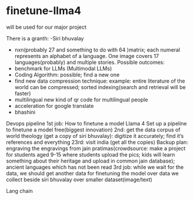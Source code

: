 # finetune-llma4
will be used for our major project

There is a granth: 
-Siri bhuvalay
- nxn(probably 27 and something to do with 64 )matrix; each numeral represents an alphabet of a language. One image covers 17 languages(probably) and multiple stories.
Possible outcomes:
- benchmark for LLMs (Multimodal LLMs)
- Coding Algorithm: possible; find a new one
- find new data compression technique: example: entire literature of the world can be compressed; sorted indexing(search and retrieval will be faster)
- multilingual new kind of qr code for multilingual people
- acceleration for google translate 
- bhashini

Devops pipeline
1st job: How to finetune a model 
Llama 4 
Set up a pipeline to finetune a model
free(biggest innovation)
2nd: get the data corpus of world theology (get a copy of siri bhuvalay): digitize it accurately; find it’s references and everything 
23rd: visit india (get all the copies)
Backup plan: engraving the engravings from jain pratimas(crowdsource: make a project for students aged 9-15 where students upload the pics; kids will learn something about their heritage and upload in common jain database); ancient languages which has not been read
3rd job: while we wait for the data, we should get another data for finetuning the model over data we collect beside siri bhuvalay over smaller dataset(image/text)  

Lang chain

